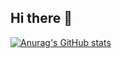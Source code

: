 ## Hi there 👋

[![Anurag's GitHub stats](https://github-readme-stats.vercel.app/api?username=htqtung)](https://github.com/anuraghazra/github-readme-stats)
<!--
**htqtung/htqtung** is a ✨ _special_ ✨ repository because its `README.md` (this file) appears on your GitHub profile.

Here are some ideas to get you started:

- 🔭 I’m currently working on ...
- 🌱 I’m currently learning ...
- 👯 I’m looking to collaborate on ...
- 🤔 I’m looking for help with ...
- 💬 Ask me about ...
- 📫 How to reach me: ...
- 😄 Pronouns: ...
- ⚡ Fun fact: ...
-->
